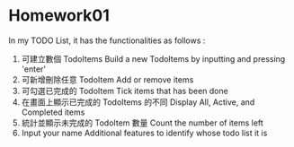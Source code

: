 # Homework01

In my TODO List, it has the functionalities as follows :
1. 可建立數個 TodoItems
  Build a new TodoItems by inputting and pressing 'enter'
2. 可新增刪除任意 TodoItem
  Add or remove items
3. 可勾選已完成的 TodoItem
  Tick items that has been done
4. 在畫面上顯示已完成的 TodoItems 的不同
  Display All, Active, and Completed items
5. 統計並顯示未完成的 TodoItem 數量
  Count the number of items left
6. Input your name
   Additional features to identify whose todo list it is
